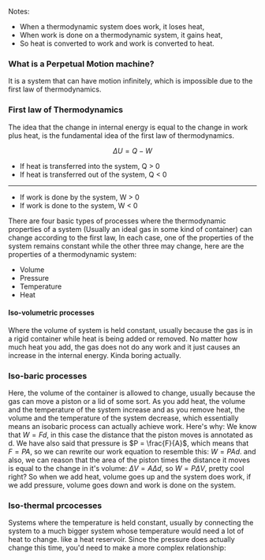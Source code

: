 
Notes:
- When a thermodynamic system does work, it loses heat,
- When work is done on a thermodynamic system, it gains heat,
- So heat is converted to work and work is converted to heat.
### What is a Perpetual Motion machine?

It is a system that can have motion infinitely, which is impossible due to the first law of thermodynamics.

### First law of Thermodynamics

The idea that the change in internal energy is equal to the change in work plus heat, is the fundamental idea of the first law of thermodynamics.

$$\Delta U = Q - W$$
- If heat is transferred into the system, Q > 0
- If heat is transferred out of the system, Q < 0
--- 
- If work is done by the system, W > 0
- If work is done to the system, W < 0 

There are four basic types of processes where the thermodynamic properties of a system (Usually an ideal gas in some kind of container) can change according to the first law, In each case, one of the properties of the system remains constant while the other three may change, here are the properties of a thermodynamic system:

- Volume
- Pressure
- Temperature 
- Heat

#### Iso-volumetric processes

Where the volume of system is held constant, usually because the gas is in a rigid container while heat is being added or removed.
No matter how much heat you add, the gas does not do any work and it just causes an increase in the internal energy. Kinda boring actually.

### Iso-baric processes 

Here, the volume of the container is allowed to change, usually because the gas can move a piston or a lid of some sort.
As you add heat, the volume and the temperature of the system increase and as you remove heat, the volume and the temperature of the system decrease, which essentially means an isobaric process can actually achieve work.
Here's why:
We know that $W = Fd$, in this case the distance that the piston moves is annotated as d.
We have also said that pressure is $P = \frac{F}{A}$, which means that $F = PA$, so we can rewrite our work equation to resemble this: $W = PAd$. and also, we can reason that the area of the piston times the distance it moves is equal to the change in it's volume: $\Delta V = A \Delta d$, so $W = P \Delta V$, pretty cool right?
So when we add heat, volume goes up and the system does work, if we add pressure, volume goes down and work is done on the system.

### Iso-thermal prcocesses

Systems where the temperature is held constant, usually by connecting the system to a much bigger system whose temperature would need a lot of heat to change. like a heat reservoir.
Since the pressure does actually change this time, you'd need to make a more complex relationship:

